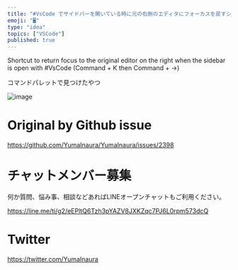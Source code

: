 ```yaml
---
title: "#VsCode でサイドバーを開いている時に元の右側のエディタにフォーカスを戻すショートカット ( Command + K の次に Comm"
emoji: "🖥"
type: "idea"
topics: ["VSCode"]
published: true
---
```


Shortcut to return focus to the original editor on the right when the sidebar is open with #VsCode (Command + K then Command + →)


コマンドパレットで見つけたやつ

![image](https://user-images.githubusercontent.com/13635059/64471141-17689c80-d188-11e9-8d32-52b533469178.png)



# Original by Github issue

https://github.com/YumaInaura/YumaInaura/issues/2398








<!-- Update From Qiita API -->

# チャットメンバー募集


何か質問、悩み事、相談などあればLINEオープンチャットもご利用ください。

https://line.me/ti/g2/eEPltQ6Tzh3pYAZV8JXKZqc7PJ6L0rpm573dcQ





# Twitter


https://twitter.com/YumaInaura


<!-- Update From Qiita API -->


